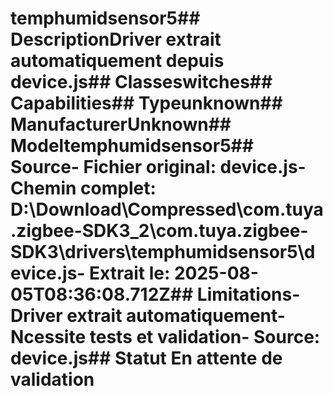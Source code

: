 # temphumidsensor5##  DescriptionDriver extrait automatiquement depuis device.js##  Classeswitches##  Capabilities##  Typeunknown##  ManufacturerUnknown##  Modeltemphumidsensor5##  Source- **Fichier original**: device.js- **Chemin complet**: D:\Download\Compressed\com.tuya.zigbee-SDK3_2\com.tuya.zigbee-SDK3\drivers\temphumidsensor5\device.js- **Extrait le**: 2025-08-05T08:36:08.712Z##  Limitations- Driver extrait automatiquement- Ncessite tests et validation- Source: device.js##  Statut En attente de validation